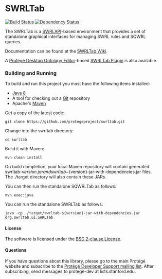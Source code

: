SWRLTab
=======

[![Build Status](https://travis-ci.org/protegeproject/swrltab.svg?branch=master)](https://travis-ci.org/protegeproject/swrltab)
[![Dependency Status](https://www.versioneye.com/user/projects/56a278759b5998003c000083/badge.svg?style=flat)](https://www.versioneye.com/user/projects/56a278759b5998003c000083)

The SWRLTab is a [SWRLAPI](https://github.com/protegeproject/swrlapi/wiki)-based environment that provides a set of standalone graphical interfaces for managing SWRL rules and SQWRL queries. 

Documentation can be found at the [SWRLTab Wiki](https://github.com/protegeproject/swrltab/wiki).

A [Protégé Desktop Ontology Editor](http://protege.stanford.edu)-based [SWRLTab Plugin](https://github.com/protegeproject/swrltab-plugin/wiki) is also available.

### Building and Running

To build and run this project you must have the following items installed:

+ [Java 8](http://www.oracle.com/technetwork/java/javase/downloads/index.html)
+ A tool for checking out a [Git](http://git-scm.com/) repository
+ Apache's [Maven](http://maven.apache.org/index.html)

Get a copy of the latest code:

    git clone https://github.com/protegeproject/swrltab.git 

Change into the swrltab directory:

    cd swrltab

Build it with Maven:

    mvn clean install

On build completion, your local Maven repository will contain generated swrltab-${version}.jar and swrltab-${version}-jar-with-dependencies.jar files.
The ./target directory will also contain these JARs.

You can then run the standalone SQWRLTab as follows:

    mvn exec:java

You can run the standalone SWRLTab as follows:

    java -cp ./target/swrltab-${version}-jar-with-dependencies.jar org.swrltab.ui.SWRLTab 

#### License

The software is licensed under the [BSD 2-clause License](https://github.com/protegeproject/swrltab/blob/master/license.txt).

#### Questions

If you have questions about this library, please go to the main
Protégé website and subscribe to the [Protégé Developer Support
mailing list](http://protege.stanford.edu/support.php#mailingListSupport).
After subscribing, send messages to protege-dev at lists.stanford.edu.
